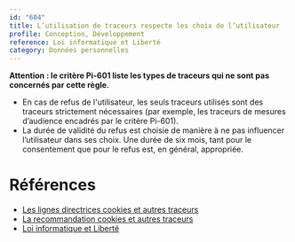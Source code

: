 ```yaml
---
id: "604"
title: L’utilisation de traceurs respecte les choix de l’utilisateur
profile: Conception, Développement
reference: Loi informatique et Liberté
category: Données personnelles
---
```


**Attention : le critère Pi-601 liste les types de traceurs qui ne sont pas concernés par cette règle.**

* En cas de refus de l'utilisateur, les seuls traceurs utilisés sont des traceurs strictement nécessaires (par exemple, les traceurs de mesures d’audience encadrés par le critère Pi-601).
* La durée de validité du refus est choisie de manière à ne pas influencer l’utilisateur dans ses choix. Une durée de six mois, tant pour le consentement que pour le refus est, en général, appropriée.


# Références

*   [Les lignes directrices cookies et autres traceurs](https://circulaire.legifrance.gouv.fr/jorf/id/JORFTEXT000042388179)
*   [La recommandation cookies et autres traceurs](https://circulaire.legifrance.gouv.fr/jorf/id/JORFTEXT000042388197)
*   [Loi informatique et Liberté](https://www.legifrance.gouv.fr/loda/id/JORFTEXT000000886460)
